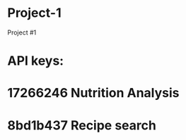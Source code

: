 # Project-1
Project #1


API keys:
===========================================
# 17266246 Nutrition Analysis
# 8bd1b437 Recipe search
